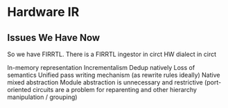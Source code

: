 # Hardware IR

## Issues We Have Now

So we have FIRRTL. There is a FIRRTL ingestor in circt
HW dialect in circt


In-memory representation
Incrementalism
Dedup natively
Loss of semantics
Unified pass writing mechanism (as rewrite rules ideally)
Native mixed abstraction
Module abstraction is unnecessary and restrictive (port-oriented circuits are a problem for reparenting and other hierarchy manipulation / grouping)
